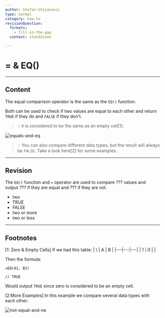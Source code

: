 ```yaml
---
author: Stefan-Stojanovic
type: normal
category: how-to
revisionQuestion:
  formats:
    - fill-in-the-gap
  context: standalone

---
```


# = & EQ()


---

## Content

The equal comparison operator is the same as the `EQ()` function.

Both can be used to check if two values are equal to each other and return `TRUE` if they do and `FALSE` if they don't.

> 💡 `0` is considered to be the same as an empty cell[1].

![equals-and-eq](https://img.enkipro.com/1ec10a0d6172e2c11921995170d8d54d.png)

> 💡 You can also compare different data types, but the result will always be `FALSE`. Take a look here[2] for some examples.


---

## Revision

The `EQ()` function and `=` operator are used to compare ??? values and output ??? if they are equal and ??? if they are not.

- two
- TRUE
- FALSE
- two or more 
- two or less


---

## Footnotes

[1: Zero & Empty Cells]
If we had this table:
| \ | A | B |
|---|---|---|
| 1 | 0 |   |

Then the formula:

```plain-text
=EQ(A1, B1)

// TRUE
```

Would output `TRUE` since zero is considered to be an empty cell.

[2:More Examples]
In this example we compare several data types with each other:

![not-equal-and-ne](https://img.enkipro.com/5582298d31568b41b6a4c05147d9f345.png)
